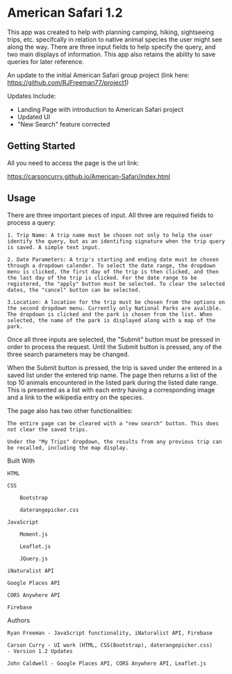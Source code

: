 # American Safari 1.2

This app was created to help with planning camping, hiking, sightseeing trips, etc. specifcally in relation to native animal species the user might see along the way. There are three input fields to help specify the query, and two main displays of information. This app also retains the ability to save queries for later reference.

An update to the initial American Safari group project (link here: https://github.com/RJFreeman77/project1)

Updates Include: 
* Landing Page with introduction to American Safari project
* Updated UI 
* "New Search" feature corrected

## Getting Started

All you need to access the page is the url link:

https://carsoncurry.github.io/American-Safari/index.html

## Usage

There are three important pieces of input. All three are required fields to process a query:

    1. Trip Name: A trip name must be chosen not only to help the user identify the query, but as an identifing signature when the trip query is saved. A simple text input.

    2. Date Parameters: A trip's starting and ending date must be chosen through a dropdown calender. To select the date range, the dropdown menu is clicked, the first day of the trip is then clicked, and then the last day of the trip is clicked. For the date range to be registered, the "apply" button must be selected. To clear the selected dates, the "cancel" button can be selected. 

    3.Location: A location for the trip must be chosen from the options on the second dropdown menu. Currently only National Parks are avalible. The dropdown is clicked and the park is chosen from the list. When selected, the name of the park is displayed along with a map of the park.

Once all three inputs are selected, the "Submit" button must be pressed in order to process the request. Until the Submit button is pressed, any of the three search parameters may be changed.

When the Submit button is pressed, the trip is saved under the entered in a saved list under the entered trip name. The page then returns a list of the top 10 animals encountered in the listed park during the listed date range. This is presented as a list with each entry having a corresponding image and a link to the wikipedia entry on the species.

The page also has two other functionalities:

    The entire page can be cleared with a "new search" button. This does not clear the saved trips.

    Under the "My Trips" dropdown, the results from any previous trip can be recalled, including the map display.

Built With

    HTML

    CSS

        Bootstrap

        daterangepicker.css

    JavaScript

        Moment.js

        Leaflet.js

        JQuery.js

    iNaturalist API

    Google Places API

    CORS Anywhere API

    Firebase

Authors

    Ryan Freeman - JavaScript functionality, iNaturalist API, Firebase

    Carson Curry - UI work (HTML, CSS(Bootstrap), daterangepicker.css)
    - Version 1.2 Updates

    John Caldwell - Google Places API, CORS Anywhere API, Leaflet.js
